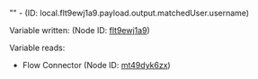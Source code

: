 "" - (ID: local.flt9ewj1a9.payload.output.matchedUser.username)

Variable written:
 (Node ID: [flt9ewj1a9](../nodes/flt9ewj1a9.md))

Variable reads:
* Flow Connector (Node ID: [mt49dyk6zx](../nodes/mt49dyk6zx.md))
